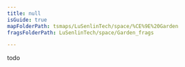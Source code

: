 ```yaml
---
title: null
isGuide: true
mapFolderPath: tsmaps/LuSenlinTech/space/%CE%9E%20Garden
fragsFolderPath: LuSenlinTech/space/Garden_frags

---
```



<!-- tsGuideRenderComment {"guide":{"id":"tvOT3b1rM","path":"LuSenlinTech/space","fragmentFolderPath":"LuSenlinTech/space/Garden_frags"},"fragment":{"id":"tvOT3b1rM","topLevelMapKey":"s7LPlH16Y","mapKeyChain":"s7LPlH16Y","guideID":"tvOT3b1NX","guidePath":"c:/GitHub/MuddySpud/MuddySpud.github.io/tsmaps/LuSenlinTech/space/Garden.tsmap","chartKey":"s7LPlH16Y","isLeaf":true,"options":[]}} -->

todo